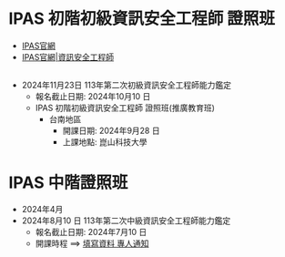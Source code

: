 # IPAS 初階初級資訊安全工程師 證照班

- [IPAS官網](https://www.ipas.org.tw/)
- [IPAS官網|資訊安全工程師](https://www.ipas.org.tw/ISE)
## 
- 2024年11月23日 113年第二次初級資訊安全工程師能力鑑定
  - 報名截止日期: 2024年10月10 日
  - IPAS 初階初級資訊安全工程師 證照班(推廣教育班)
    - 台南地區
      - 開課日期: 2024年9月28 日
      - 上課地點: 崑山科技大學
# IPAS 中階證照班
- 2024年4月
- 2024年8月10 日 113年第二次中級資訊安全工程師能力鑑定
  - 報名截止日期: 2024年7月10 日
  - 開課時程 ==> [填寫資料 專人通知]()

